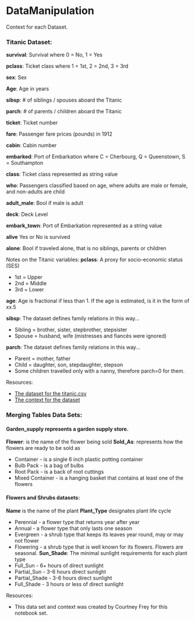 # DataManipulation

Context for each Dataset.

### Titanic Dataset:

**survival**: Survival where 0 = No, 1 = Yes

**pclass**: Ticket class where 1 = 1st, 2 = 2nd, 3 = 3rd

**sex**: Sex 

**Age**: Age in years

**sibsp**: # of siblings / spouses aboard the Titanic

**parch**: # of parents / children aboard the Titanic

**ticket**: Ticket number

**fare**: Passenger fare prices (pounds) in 1912

**cabin**: Cabin number

**embarked**: Port of Embarkation where C = Cherbourg, Q = Queenstown, S = Southampton

**class**: Ticket class represented as string value

**who**: Passengers classified based on age, where adults are male or female, and non-adults are child

**adult_male**: Bool if male is adult

**deck**: Deck Level

**embark_town**: Port of Embarkation represented as a string value

**alive** Yes or No is survived

**alone**: Bool if traveled alone, that is no siblings, parents or children

Notes on the Titanic variables:
**pclass**: A proxy for socio-economic status (SES)
- 1st = Upper
- 2nd = Middle
- 3rd = Lower

**age**: Age is fractional if less than 1. If the age is estimated, is it in the form of xx.5

**sibsp**: The dataset defines family relations in this way...
- Sibling = brother, sister, stepbrother, stepsister
- Spouse = husband, wife (mistresses and fiancés were ignored)

**parch**: The dataset defines family relations in this way...
- Parent = mother, father
- Child = daughter, son, stepdaughter, stepson
- Some children travelled only with a nanny, therefore parch=0 for them.

Resources:  
- [The dataset for the titanic.csv](https://github.com/mwaskom/seaborn-data/blob/master/titanic.csv)
- [The context for the dataset](https://www.kaggle.com/c/titanic/data)      

### Merging Tables Data Sets:

#### Garden_supply represents a garden supply store.
**Flower**: is the name of the flower being sold
**Sold_As**: represents how the flowers are ready to be sold as
- Container - is a single 6 inch plastic potting container
- Bulb Pack - is a bag of bulbs 
- Root Pack - is a back of root cuttings
- Mixed Container - is a hanging basket that contains at least one of the flowers


#### Flowers and Shrubs datasets:
**Name** is the name of the plant
**Plant_Type** designates plant life cycle
- Perennial - a flower type that returns year after year
- Annual - a flower type that only lasts one season
- Evergreen - a shrub type that keeps its leaves year round, may or may not flower
- Flowering - a shrub type that is well known for its flowers.  Flowers are seasonal.
**Sun_Shade**:  The minimal sunlight requirements for each plant type
- Full_Sun - 6+ hours of direct sunlight
- Partial_Sun - 3-6 hours direct sunlight
- Partial_Shade - 3-6 hours direct sunlight
- Full_Shade - 3 hours or less of direct sunlight

Resources:
- This data set and context was created by Courtney Frey for this notebook set.